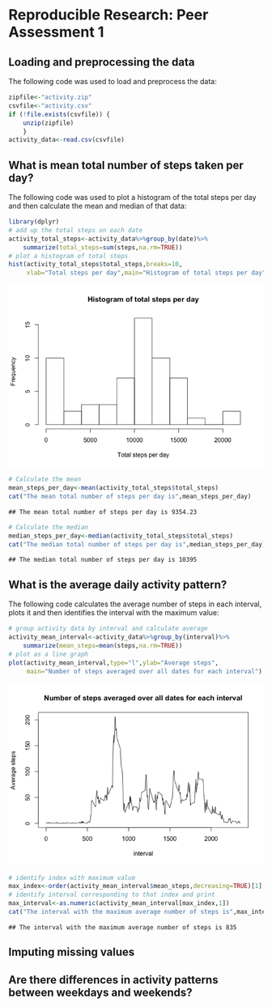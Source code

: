 # Reproducible Research: Peer Assessment 1


## Loading and preprocessing the data

The following code was used to load and preprocess the data:


```r
zipfile<-"activity.zip"
csvfile<-"activity.csv"
if (!file.exists(csvfile)) {
    unzip(zipfile)    
    }
activity_data<-read.csv(csvfile)
```

## What is mean total number of steps taken per day?

The following code was used to plot a histogram of the total
steps per day and then calculate the mean and median of that data:


```r
library(dplyr)
# add up the total steps on each date
activity_total_steps<-activity_data%>%group_by(date)%>%
    summarize(total_steps=sum(steps,na.rm=TRUE))
# plot a histogram of total steps
hist(activity_total_steps$total_steps,breaks=10,
     xlab="Total steps per day",main="Histogram of total steps per day")
```

![](PA1_template_files/figure-html/mean_steps_per_day-1.png) 

```r
# Calculate the mean
mean_steps_per_day<-mean(activity_total_steps$total_steps)
cat("The mean total number of steps per day is",mean_steps_per_day)
```

```
## The mean total number of steps per day is 9354.23
```

```r
# Calculate the median
median_steps_per_day<-median(activity_total_steps$total_steps)
cat("The median total number of steps per day is",median_steps_per_day)
```

```
## The median total number of steps per day is 10395
```

## What is the average daily activity pattern?

The following code calculates the average number of steps in each
interval, plots it and then identifies the interval with the
maximum value:


```r
# group activity data by interval and calculate average
activity_mean_interval<-activity_data%>%group_by(interval)%>%
    summarize(mean_steps=mean(steps,na.rm=TRUE))
# plot as a line graph
plot(activity_mean_interval,type="l",ylab="Average steps",
     main="Number of steps averaged over all dates for each interval")
```

![](PA1_template_files/figure-html/dailypattern-1.png) 

```r
# identify index with maximum value
max_index<-order(activity_mean_interval$mean_steps,decreasing=TRUE)[1]
# identify interval corresponding to that index and print
max_interval<-as.numeric(activity_mean_interval[max_index,1])
cat("The interval with the maximum average number of steps is",max_interval)
```

```
## The interval with the maximum average number of steps is 835
```

## Imputing missing values

## Are there differences in activity patterns between weekdays and weekends?
